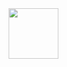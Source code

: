 <div id="header" align="center">
  <img src="[https://media.giphy.com/media/M9gbBd9nbDrOTu1Mqx/giphy.gif](https://giphy.com/gifs/devindixon4597-3xz2BOOneWuZaYj5fy)" width="100"/>
</div>
